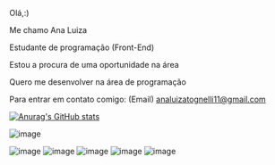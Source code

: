 
Olá,:)

Me chamo Ana Luiza

Estudante de programação (Front-End)

Estou a procura de uma oportunidade na área

Quero me desenvolver na área de programação

Para entrar em contato comigo: (Email) analuizatognelli11@gmail.com       

[![Anurag's GitHub stats](https://github-readme-stats.vercel.app/api?username=Anatognelli)](https://github.com/Anatognelli/github-readme-stats)

![image](https://github.com/Anatognelli/Anatognelli/assets/143017402/73b77426-b899-462e-a6a6-ba16a46a7516)

![image](https://github.com/Anatognelli/Anatognelli/assets/143017402/b6737ec0-c1c6-40b6-babe-0922d2de3d5d)
![image](https://github.com/Anatognelli/Anatognelli/assets/143017402/cd0a91cc-0df5-490d-918a-480ca64ace6b)
![image](https://github.com/Anatognelli/Anatognelli/assets/143017402/4b88421f-319f-42b6-9a9a-4c7e4b2b2a09)
![image](https://github.com/Anatognelli/Anatognelli/assets/143017402/c3bd4b46-1aaf-4250-ae73-953a8619dce9)
![image](https://github.com/Anatognelli/Anatognelli/assets/143017402/965b2466-0e87-424e-8c56-c7a56f78d714)


